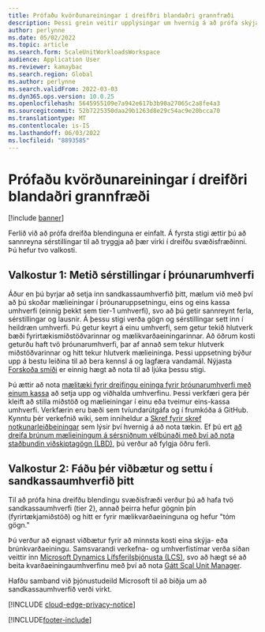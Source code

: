 ```yaml
---
title: Prófaðu kvörðunareiningar í dreifðri blandaðri grannfræði
description: Þessi grein veitir upplýsingar um hvernig á að prófa skýja- og brúnkvarðaeiningarnar fyrir framleiðslu- og vöruhúsastjórnunarálag.
author: perlynne
ms.date: 05/02/2022
ms.topic: article
ms.search.form: ScaleUnitWorkloadsWorkspace
audience: Application User
ms.reviewer: kamaybac
ms.search.region: Global
ms.author: perlynne
ms.search.validFrom: 2022-03-03
ms.dyn365.ops.version: 10.0.25
ms.openlocfilehash: 5645955109e7a942e617b3b90a27065c2a8fe4a3
ms.sourcegitcommit: 52b7225350daa29b1263d8e29c54ac9e20bcca70
ms.translationtype: MT
ms.contentlocale: is-IS
ms.lasthandoff: 06/03/2022
ms.locfileid: "8893585"
---
```

# <a name="try-out-scale-units-in-a-distributed-hybrid-topology"></a>Prófaðu kvörðunareiningar í dreifðri blandaðri grannfræði

[!include [banner](../includes/banner.md)]

Ferlið við að prófa dreifða blendinguna er einfalt. Á fyrsta stigi ættir þú að sannreyna sérstillingar til að tryggja að þær virki í dreifðu svæðisfræðinni. Þú hefur tvo valkosti.

## <a name="option-1-evaluate-customizations-in-development-environments"></a>Valkostur 1: Metið sérstillingar í þróunarumhverfi

Áður en þú byrjar að setja inn sandkassaumhverfið þitt, mælum við með því að þú skoðar mælieiningar í þróunaruppsetningu, eins og eins kassa umhverfi (einnig þekkt sem tier-1 umhverfi), svo að þú getir sannreynt ferla, sérstillingar og lausnir. Á þessu stigi verða gögn og sérstillingar sett inn í heildræn umhverfi. Þú getur keyrt á einu umhverfi, sem getur tekið hlutverk bæði fyrirtækismiðstöðvarinnar og mælikvarðaeiningarinnar. Að öðrum kosti geturðu haft tvö þróunarumhverfi, þar af annað sem tekur hlutverk miðstöðvarinnar og hitt tekur hlutverk mælieininga. Þessi uppsetning býður upp á bestu leiðina til að bera kennsl á og lagfæra vandamál. Nýjasta [Forskoða smíði](../../fin-ops-core/fin-ops/get-started/one-version.md#how-can-i-get-early-access-to-non-released-platform-updates) er einnig hægt að nota til að ljúka þessu stigi.

Þú ættir að nota [mælitæki fyrir dreifingu eininga fyrir þróunarumhverfi með einum kassa](https://github.com/microsoft/SCMScaleUnitDevTools) að setja upp og viðhalda umhverfinu. Þessi verkfæri gera þér kleift að stilla miðstöð og mælieiningar í einu eða tveimur eins-kassa umhverfi. Verkfærin eru bæði sem tvíundarútgáfa og í frumkóða á GitHub. Kynntu þér verkefnið wiki, sem inniheldur a [Skref fyrir skref notkunarleiðbeiningar](https://github.com/microsoft/SCMScaleUnitDevTools/wiki/Step-by-step-usage-guide) sem lýsir því hvernig á að nota tækin. Ef þú ert [að dreifa brúnum mælieiningum á sérsniðnum vélbúnaði með því að nota staðbundin viðskiptagögn (LBD)](cloud-edge-edge-scale-units-lbd.md), þú verður að fylgja öðru ferli.

## <a name="option-2-acquire-add-ins-and-deploy-in-your-sandbox-environments"></a>Valkostur 2: Fáðu þér viðbætur og settu í sandkassaumhverfið þitt

Til að prófa hina dreifðu blendingu svæðisfræði verður þú að hafa tvö sandkassaumhverfi (tier 2), annað þeirra hefur gögnin þín (fyrirtækjamiðstöð) og hitt er fyrir mælikvarðaeininguna og hefur "tóm gögn."

Þú verður að eignast viðbætur fyrir að minnsta kosti eina skýja- eða brúnkvarðaeiningu. Samsvarandi verkefna- og umhverfistímar verða síðan veittir inn [Microsoft Dynamics Lífsferilsþjónusta (LCS)](https://lcs.dynamics.com/), svo að hægt sé að beita kvarðaeiningaumhverfinu með því að nota [Gátt Scal Unit Manager](https://aka.ms/SCMSUM).

Hafðu samband við þjónustudeild Microsoft til að biðja um að sandkassaumhverfið verði virkt.

[!INCLUDE [cloud-edge-privacy-notice](../../includes/cloud-edge-privacy-notice.md)]

[!INCLUDE[footer-include](../../includes/footer-banner.md)]

